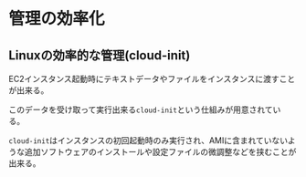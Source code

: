 # 管理の効率化

## Linuxの効率的な管理(cloud-init)

EC2インスタンス起動時にテキストデータやファイルをインスタンスに渡すことが出来る。

このデータを受け取って実行出来る`cloud-init`という仕組みが用意されている。

`cloud-init`はインスタンスの初回起動時のみ実行され、AMIに含まれていないような追加ソフトウェアのインストールや設定ファイルの微調整などを挟むことが出来る。
